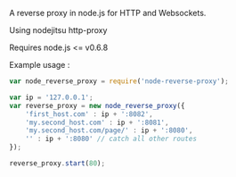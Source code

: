 A reverse proxy in node.js for HTTP and Websockets.

Using nodejitsu http-proxy

Requires node.js <= v0.6.8

Example usage :

```javascript
var node_reverse_proxy = require('node-reverse-proxy');

var ip = '127.0.0.1';
var reverse_proxy = new node_reverse_proxy({
    'first_host.com' : ip + ':8082',
    'my.second_host.com' : ip + ':8081',
    'my.second_host.com/page/' : ip + ':8080',
    '' : ip + ':8080' // catch all other routes
});

reverse_proxy.start(80);
```

